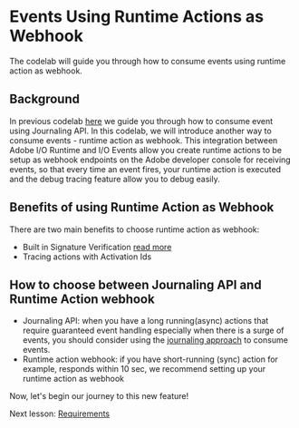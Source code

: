 # Events Using Runtime Actions as Webhook
The codelab will guide you through how to consume events using runtime action as webhook. 

## Background

In previous codelab [here](https://adobeio-codelabs-journaling-events-adobedocs.hlx.page/?src=/README.html) we guide you through how to consume event using Journaling API. In this codelab, we will introduce another way to consume events - runtime action as webhook. This integration between Adobe I/O Runtime and I/O Events allow you create runtime actions to be setup as webhook endpoints on the Adobe developer console for receiving events, so that every time an event fires, your runtime action is executed and the debug tracing feature allow you to debug easily.  

## Benefits of using Runtime Action as Webhook

There are two main benefits to choose runtime action as webhook: 
- Built in Signature Verification [read more](https://www.adobe.io/apis/experienceplatform/events/docs.html#!adobedocs/adobeio-events/master/webhook/runtime_webhooks.md#built-in-signature-verification)
- Tracing actions with Activation Ids 

## How to choose between Journaling API and Runtime Action webhook
- Journaling API: when you have a long running(async) actions that require guaranteed event handling especially when there is a surge of events, you should consider using the [journaling approach](https://adobeio-codelabs-journaling-events-adobedocs.hlx.page/?src=/README.html) to consume events. 
- Runtime action webhook: if you have short-running (sync) action for example, responds within 10 sec, we recommend setting up your runtime action as webhook

Now, let's begin our journey to this new feature!

Next lesson: [Requirements](lessons/requirements.md)
